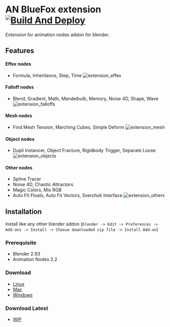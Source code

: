 # AN BlueFox extension [![Build And Deploy](https://github.com/harisreedhar/an_bluefox_extension/actions/workflows/build.yml/badge.svg?branch=master)](https://github.com/harisreedhar/an_bluefox_extension/actions/workflows/build.yml)

Extension for animation nodes addon for blender.

## Features
#### Effex nodes
- Formula, Inheritance, Step, Time
![extension_effex](https://user-images.githubusercontent.com/46858047/128753289-ca9b236a-69e9-410a-89bf-3f23f1ce7ab7.png)

#### Falloff nodes
- Blend, Gradient, Math, Mandelbulb, Memory, Noise 4D, Shape, Wave
![extension_falloffs](https://user-images.githubusercontent.com/46858047/128753006-51ca148f-f677-432c-b451-894522ca47a6.png)

#### Mesh nodes
- Find Mesh Tension, Marching Cubes, Simple Deform
![extension_mesh](https://user-images.githubusercontent.com/46858047/128753581-55362248-19de-4f55-a399-b9fdb8edc587.png)

#### Object nodes
- Dupli Instancer, Object Fracture, Rigidbody Trigger, Separate Loose
![extension_objects](https://user-images.githubusercontent.com/46858047/128753827-a81e4e27-8813-4367-b470-e9377c152969.png)

#### Other nodes
- Spline Tracer
- Noise 4D, Chaotic Attractors
- Magic Colors, Mix RGB
- Auto Fit Floats, Auto Fit Vectors, Sverchok Interface
![extension_others](https://user-images.githubusercontent.com/46858047/128754200-7773ce25-245b-45b3-8fca-237d82cfdcb3.png)


## Installation
Install like any other blender addon (`blender -> Edit -> Preferences -> Add-ons -> Install -> Choose downloaded zip file -> Install Add-on`)
### Prerequisite
- Blender 2.93
- Animation Nodes 2.2
### Download
- [Linux](https://github.com/harisreedhar/an_bluefox_extension/releases/download/2.93-cd-build/an_bluefox_extension_v1_1_linux_py39.zip)
- [Mac](https://github.com/harisreedhar/an_bluefox_extension/releases/download/2.93-cd-build/an_bluefox_extension_v1_1_macOS_py39.zip)
- [Windows](https://github.com/harisreedhar/an_bluefox_extension/releases/download/2.93-cd-build/an_bluefox_extension_v1_1_windows_py39.zip)
### Download Latest
- [WIP](https://github.com/harisreedhar/an_bluefox_extension/releases/tag/master-cd-build)

